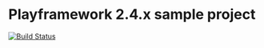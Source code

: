 # Playframework 2.4.x sample project #

[![Build Status](https://travis-ci.org/tanacasino/studyplay2.svg?branch=master)](https://travis-ci.org/tanacasino/studyplay2)


